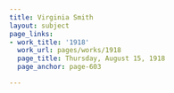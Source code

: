 ```yaml
---
title: Virginia Smith
layout: subject
page_links:
- work_title: '1918'
  work_url: pages/works/1918
  page_title: Thursday, August 15, 1918
  page_anchor: page-603

---
```

